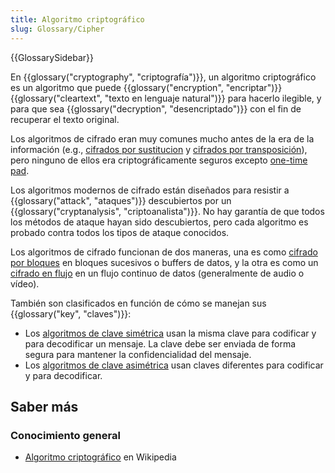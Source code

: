 ```yaml
---
title: Algoritmo criptográfico
slug: Glossary/Cipher
---
```


{{GlossarySidebar}}

En {{glossary("cryptography", "criptografía")}}, un algoritmo criptográfico es un algoritmo que puede {{glossary("encryption", "encriptar")}} {{glossary("cleartext", "texto en lenguaje natural")}} para hacerlo ilegible, y para que sea {{glossary("decryption", "desencriptado")}} con el fin de recuperar el texto original.

Los algoritmos de cifrado eran muy comunes mucho antes de la era de la información (e.g., [cifrados por sustitucion](https://es.wikipedia.org/wiki/Cifrado_por_sustituci%C3%B3n) y [cifrados por transposición](https://es.wikipedia.org/wiki/Cifrado_por_transposici%C3%B3n)), pero ninguno de ellos era criptográficamente seguros excepto [one-time pad](https://es.wikipedia.org/wiki/Libreta_de_un_solo_uso).

Los algoritmos modernos de cifrado están diseñados para resistir a {{glossary("attack", "ataques")}} descubiertos por un {{glossary("cryptanalysis", "criptoanalista")}}. No hay garantía de que todos los métodos de ataque hayan sido descubiertos, pero cada algoritmo es probado contra todos los tipos de ataque conocidos.

Los algoritmos de cifrado funcionan de dos maneras, una es como [cifrado por bloques](https://es.wikipedia.org/wiki/Cifrado_por_bloques) en bloques sucesivos o buffers de datos, y la otra es como un [cifrado en flujo](https://es.wikipedia.org/wiki/Cifrador_de_flujo) en un flujo continuo de datos (generalmente de audio o vídeo).

También son clasificados en función de cómo se manejan sus {{glossary("key", "claves")}}:

- Los [algoritmos de clave simétrica](https://es.wikipedia.org/wiki/Criptograf%C3%ADa_simétrica) usan la misma clave para codificar y para decodificar un mensaje. La clave debe ser enviada de forma segura para mantener la confidencialidad del mensaje.
- Los [algoritmos de clave asimétrica](https://es.wikipedia.org/wiki/Criptograf%C3%ADa_asimétrica) usan claves diferentes para codificar y para decodificar.

## Saber más

### Conocimiento general

- [Algoritmo criptográfico](https://es.wikipedia.org/wiki/Algoritmo_criptográfico) en Wikipedia
